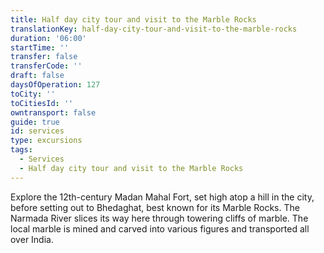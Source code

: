 ```yaml
---
title: Half day city tour and visit to the Marble Rocks
translationKey: half-day-city-tour-and-visit-to-the-marble-rocks
duration: '06:00'
startTime: ''
transfer: false
transferCode: ''
draft: false
daysOfOperation: 127
toCity: ''
toCitiesId: ''
owntransport: false
guide: true
id: services
type: excursions
tags:
  - Services
  - Half day city tour and visit to the Marble Rocks
---
```

Explore the 12th-century Madan Mahal Fort, set high atop a hill in the city, before setting out to Bhedaghat, best known for its Marble Rocks. The Narmada River slices its way here through towering cliffs of marble. The local marble is mined and carved into various figures and transported all over India.